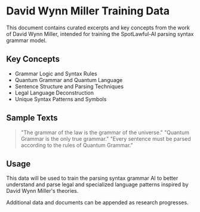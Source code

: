 # David Wynn Miller Training Data

This document contains curated excerpts and key concepts from the work of David Wynn Miller, intended for training the SpotLawful-AI parsing syntax grammar model.

## Key Concepts

- Grammar Logic and Syntax Rules
- Quantum Grammar and Quantum Language
- Sentence Structure and Parsing Techniques
- Legal Language Deconstruction
- Unique Syntax Patterns and Symbols

## Sample Texts

> "The grammar of the law is the grammar of the universe."
> "Quantum Grammar is the only true grammar."
> "Every sentence must be parsed according to the rules of Quantum Grammar."

## Usage

This data will be used to train the parsing syntax grammar AI to better understand and parse legal and specialized language patterns inspired by David Wynn Miller's theories.

Additional data and documents can be appended as research progresses.
